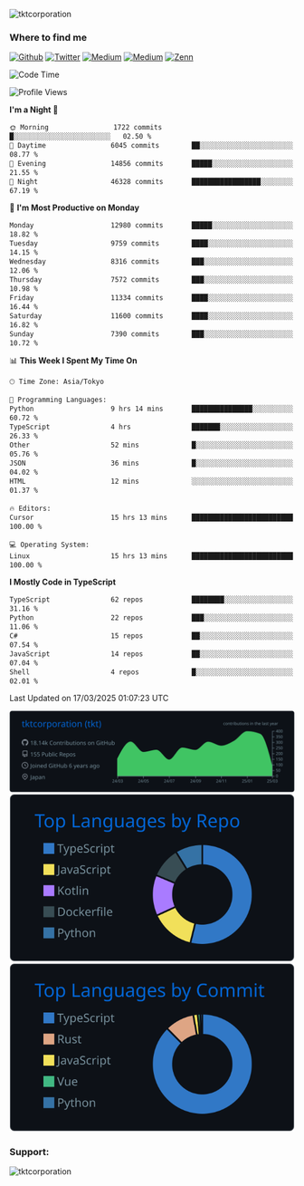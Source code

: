 <p align="left"> <img src="https://komarev.com/ghpvc/?username=tktcorporation&label=Profile%20views&color=0e75b6&style=flat" alt="tktcorporation" /> </p>

<h3>Where to find me</h3>
<p>
<a href="https://github.com/tktcorporation" target="_blank"><img alt="Github" src="https://img.shields.io/badge/GitHub-%2312100E.svg?&style=for-the-badge&logo=Github&logoColor=white" /></a>
<a href="https://twitter.com/tktcorporation" target="_blank"><img alt="Twitter" src="https://img.shields.io/badge/twitter-%231DA1F2.svg?&style=for-the-badge&logo=twitter&logoColor=white" /></a>
<a href="https://www.linkedin.com/in/tktcorporation" target="_blank"><img alt="Medium" src="https://img.shields.io/badge/linkdin-0a66c2.svg?&style=for-the-badge&logo=linkedin&logoColor=white" /></a>
<a href="https://qiita.com/tktcorporation" target="_blank"><img alt="Medium" src="https://img.shields.io/badge/qiita-55C500.svg?&style=for-the-badge&logo=qiita&logoColor=white" /></a>
<a href="https://zenn.dev/tktcorporation" target="_blank"><img alt="Zenn" src="https://img.shields.io/badge/Zenn-3EA8FF.svg?&style=for-the-badge&logo=Zenn&logoColor=white" /></a>
</p>
  
<!--START_SECTION:waka-->
![Code Time](http://img.shields.io/badge/Code%20Time-2%2C222%20hrs%2057%20mins-blue)

![Profile Views](http://img.shields.io/badge/Profile%20Views-1-blue)

**I'm a Night 🦉** 

```text
🌞 Morning                1722 commits        █░░░░░░░░░░░░░░░░░░░░░░░░   02.50 % 
🌆 Daytime                6045 commits        ██░░░░░░░░░░░░░░░░░░░░░░░   08.77 % 
🌃 Evening                14856 commits       █████░░░░░░░░░░░░░░░░░░░░   21.55 % 
🌙 Night                  46328 commits       █████████████████░░░░░░░░   67.19 % 
```
📅 **I'm Most Productive on Monday** 

```text
Monday                   12980 commits       █████░░░░░░░░░░░░░░░░░░░░   18.82 % 
Tuesday                  9759 commits        ████░░░░░░░░░░░░░░░░░░░░░   14.15 % 
Wednesday                8316 commits        ███░░░░░░░░░░░░░░░░░░░░░░   12.06 % 
Thursday                 7572 commits        ███░░░░░░░░░░░░░░░░░░░░░░   10.98 % 
Friday                   11334 commits       ████░░░░░░░░░░░░░░░░░░░░░   16.44 % 
Saturday                 11600 commits       ████░░░░░░░░░░░░░░░░░░░░░   16.82 % 
Sunday                   7390 commits        ███░░░░░░░░░░░░░░░░░░░░░░   10.72 % 
```


📊 **This Week I Spent My Time On** 

```text
🕑︎ Time Zone: Asia/Tokyo

💬 Programming Languages: 
Python                   9 hrs 14 mins       ███████████████░░░░░░░░░░   60.72 % 
TypeScript               4 hrs               ███████░░░░░░░░░░░░░░░░░░   26.33 % 
Other                    52 mins             █░░░░░░░░░░░░░░░░░░░░░░░░   05.76 % 
JSON                     36 mins             █░░░░░░░░░░░░░░░░░░░░░░░░   04.02 % 
HTML                     12 mins             ░░░░░░░░░░░░░░░░░░░░░░░░░   01.37 % 

🔥 Editors: 
Cursor                   15 hrs 13 mins      █████████████████████████   100.00 % 

💻 Operating System: 
Linux                    15 hrs 13 mins      █████████████████████████   100.00 % 
```

**I Mostly Code in TypeScript** 

```text
TypeScript               62 repos            ████████░░░░░░░░░░░░░░░░░   31.16 % 
Python                   22 repos            ███░░░░░░░░░░░░░░░░░░░░░░   11.06 % 
C#                       15 repos            ██░░░░░░░░░░░░░░░░░░░░░░░   07.54 % 
JavaScript               14 repos            ██░░░░░░░░░░░░░░░░░░░░░░░   07.04 % 
Shell                    4 repos             █░░░░░░░░░░░░░░░░░░░░░░░░   02.01 % 
```




 Last Updated on 17/03/2025 01:07:23 UTC
<!--END_SECTION:waka-->

[![](https://raw.githubusercontent.com/tktcorporation/tktcorporation/master/profile-summary-card-output/github_dark/0-profile-details.svg)](https://github.com/vn7n24fzkq/github-profile-summary-cards)
[![](https://raw.githubusercontent.com/tktcorporation/tktcorporation/master/profile-summary-card-output/github_dark/1-repos-per-language.svg)](https://github.com/vn7n24fzkq/github-profile-summary-cards) [![](https://raw.githubusercontent.com/tktcorporation/tktcorporation/master/profile-summary-card-output/github_dark/2-most-commit-language.svg)](https://github.com/vn7n24fzkq/github-profile-summary-cards)

<h3 align="left">Support:</h3>
<p><a href="https://www.buymeacoffee.com/tktcorporation"> <img align="left" src="https://cdn.buymeacoffee.com/buttons/v2/default-yellow.png" height="50" width="210" alt="tktcorporation" /></a></p><br><br>
